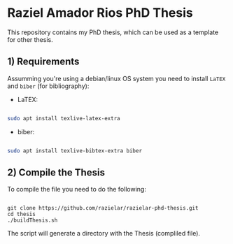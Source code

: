 # Raziel Amador Rios PhD Thesis

This repository contains my PhD thesis, which can be used as a template for other thesis.   

## 1) Requirements

Assumming you're using a debian/linux OS system you need to install `LaTEX` and `biber` (for bibliography):

* LaTEX:

``` bash

sudo apt install texlive-latex-extra

```

* biber:

``` bash

sudo apt install texlive-bibtex-extra biber

```

## 2) Compile the Thesis

To compile the file you need to do the following:

```{bash}

git clone https://github.com/razielar/razielar-phd-thesis.git
cd thesis
./buildThesis.sh

```
The script will generate a directory with the Thesis (compliled file).
